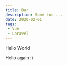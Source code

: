 ```yaml
---
title: Bar
description: Some foo ...
date: 2020-02-01
tags:
 - Vue
 - Laravel
---
```


Hello World

<!-- more -->

Hello again :) 